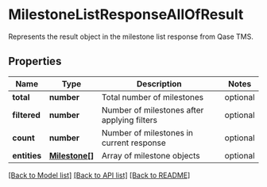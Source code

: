 # MilestoneListResponseAllOfResult

Represents the result object in the milestone list response from Qase TMS.

## Properties

Name | Type | Description | Notes
------------ | ------------- | ------------- | -------------
**total** | **number** | Total number of milestones | optional
**filtered** | **number** | Number of milestones after applying filters | optional
**count** | **number** | Number of milestones in current response | optional
**entities** | [**Milestone[]**](Milestone.md) | Array of milestone objects | optional

[[Back to Model list]](../README.md#documentation-for-models) [[Back to API list]](../README.md#documentation-for-api-endpoints) [[Back to README]](../README.md)
